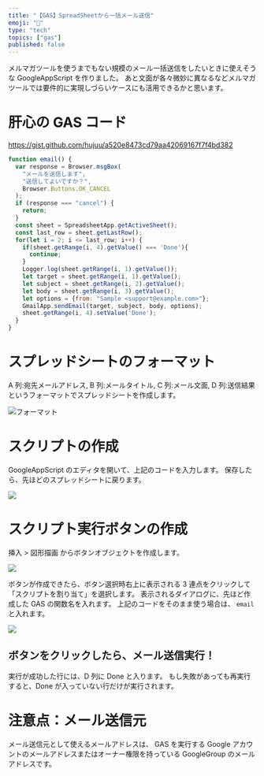 ```yaml
---
title: "【GAS】SpreadSheetから一括メール送信"
emoji: "📨"
type: "tech"
topics: ["gas"]
published: false
---
```


メルマガツールを使うまでもない規模のメール一括送信をしたいときに使えそうな GoogleAppScript を作りました。
あと文面が各々微妙に異なるなどメルマガツールでは要件的に実現しづらいケースにも活用できるかと思います。

# 肝心の GAS コード

https://gist.github.com/hujuu/a520e8473cd79aa42069167f7f4bd382

```js
function email() {
  var response = Browser.msgBox(
    "メールを送信します",
    "送信してよいですか？",
    Browser.Buttons.OK_CANCEL
  );
  if (response === "cancel") {
    return;
  }
  const sheet = SpreadsheetApp.getActiveSheet();
  const last_row = sheet.getLastRow();
  for(let i = 2; i <= last_row; i++) {
	if(sheet.getRange(i, 4).getValue() === 'Done'){
	  continue;
	}
	Logger.log(sheet.getRange(i, 1).getValue());
	let target = sheet.getRange(i, 1).getValue();
	let subject = sheet.getRange(i, 2).getValue();
	let body = sheet.getRange(i, 3).getValue();
	let options = {from: "Sample <support@example.com>"};
	GmailApp.sendEmail(target, subject, body, options);
	sheet.getRange(i, 4).setValue('Done');
  }
}
```

# スプレッドシートのフォーマット

A 列:宛先メールアドレス, B 列:メールタイトル, C 列:メール文面, D 列:送信結果
というフォーマットでスプレッドシートを作成します。

![フォーマット](https://storage.googleapis.com/zenn-user-upload/42e2d1e2f17c-20220601.png)

# スクリプトの作成

GoogleAppScript のエディタを開いて、上記のコードを入力します。
保存したら、先ほどのスプレッドシートに戻ります。

![](https://storage.googleapis.com/zenn-user-upload/1060dda12aad-20220601.png)

# スクリプト実行ボタンの作成

挿入 > 図形描画 からボタンオブジェクトを作成します。

![](https://storage.googleapis.com/zenn-user-upload/94eedfe419bf-20220601.png)

ボタンが作成できたら、ボタン選択時右上に表示される 3 連点をクリックして「スクリプトを割り当て」を選択します。
表示されるダイアログに、先ほど作成した GAS の関数名を入れます。
上記のコードをそのまま使う場合は、 `email` と入れます。

![](https://storage.googleapis.com/zenn-user-upload/6165f161016a-20220601.png)

## ボタンをクリックしたら、メール送信実行！

実行が成功した行には、D 列に Done と入ります。
もし失敗があっても再実行すると、Done が入っていない行だけが実行されます。

# 注意点：メール送信元

メール送信元として使えるメールアドレスは、
GAS を実行する Google アカウントのメールアドレスまたはオーナー権限を持っている GoogleGroup のメールアドレスです。
